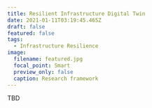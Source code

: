 ```yaml
---
title: Resilient Infrastructure Digital Twin
date: 2021-01-11T03:19:45.465Z
draft: false
featured: false
tags:
  - Infrastructure Resilience
image:
  filename: featured.jpg
  focal_point: Smart
  preview_only: false
  caption: Research framework
---
```

TBD
